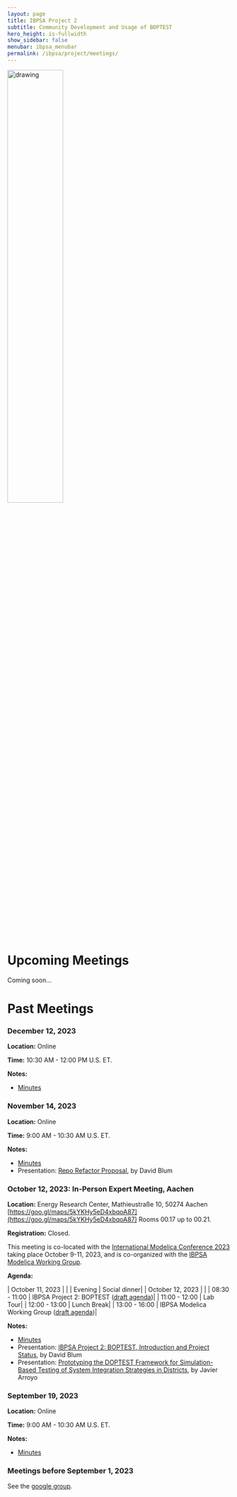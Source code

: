 ```yaml
---
layout: page
title: IBPSA Project 2
subtitle: Community Development and Usage of BOPTEST
hero_height: is-fullwidth
show_sidebar: false
menubar: ibpsa_menubar
permalink: /ibpsa/project/meetings/
---
```


<img src="../../../../images/project2logo.png" alt="drawing" width="50%"/>

# Upcoming Meetings

Coming soon...

# Past Meetings

### December 12, 2023

**Location:** Online

**Time:** 10:30 AM - 12:00 PM U.S. ET.

**Notes:**

- [Minutes](/ibpsa_project/meetings/general/20231212_Progress/20231212_IBPSA-BOPTEST_Progress_Minutes.pdf)

### November 14, 2023

**Location:** Online

**Time:** 9:00 AM - 10:30 AM U.S. ET.

**Notes:**

- [Minutes](/ibpsa_project/meetings/general/20231114_Progress/20231114_IBPSA-BOPTEST_Progress_Minutes.pdf)
- Presentation: [Repo Refactor Proposal](/ibpsa_project/meetings/general/20231114_Progress/20231114_RepositoryRefactor_Proposal.pdf), by David Blum

### October 12, 2023: In-Person Expert Meeting, Aachen

**Location:**
Energy Research Center, Mathieustraße 10, 50274 Aachen
[https://goo.gl/maps/5kYKHy5eD4xbqoA87](https://goo.gl/maps/5kYKHy5eD4xbqoA87)
Rooms 00.17 up to 00.21.

**Registration:** Closed.

This meeting is co-located with the
[International Modelica Conference 2023](https://2023.international.conference.modelica.org/)
taking place October 9-11, 2023, and is co-organized with the [IBPSA Modelica Working Group](https://github.com/ibpsa/modelica-working-group).

**Agenda:**

| October 11, 2023 | |
| Evening | Social dinner|
| October 12, 2023 | |
| 08:30 - 11:00 | IBPSA Project 2: BOPTEST ([draft agenda](/ibpsa_project/meetings/general/20231012_Aachen/20231012_Aachen_Agenda.pdf))|
| 11:00 - 12:00 | Lab Tour|
| 12:00 - 13:00 | Lunch Break|
| 13:00 - 16:00 | IBPSA Modelica Working Group ([draft agenda](https://github.com/ibpsa/modelica-working-group/wiki/2023-10-12-Expert-Meeting-Agenda))|

**Notes:**

- [Minutes](/ibpsa_project/meetings/general/20231012_Aachen/20231012_Aachen_minutes.pdf)
- Presentation: [IBPSA Project 2: BOPTEST, Introduction and Project Status](/ibpsa_project/meetings/general/20231012_Aachen/20231012_Aachen_Introduction.pdf), by David Blum
- Presentation: [Prototyping the DOPTEST Framework for Simulation-Based Testing of System Integration Strategies in Districts](/ibpsa_project/meetings/general/20231012_Aachen/Project2_Expert_Meeting_Aachen_DOPTEST.pdf), by Javier Arroyo

### September 19, 2023

**Location:** Online

**Time:** 9:00 AM - 10:30 AM U.S. ET.

**Notes:**

- [Minutes](/ibpsa_project/meetings/general/20230919_Progress/20230919_IBPSA-BOPTEST_Progress_minutes.pdf)

### Meetings before September 1, 2023

See the [google group](https://groups.google.com/g/ibpsa-boptest).
